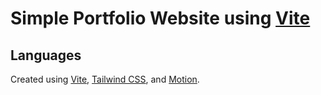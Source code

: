 # Simple Portfolio Website using [Vite](https://vite.dev/)

## Languages
Created using [Vite](https://vite.dev/), [Tailwind CSS](https://tailwindcss.com/), and [Motion](https://motion.dev/).
